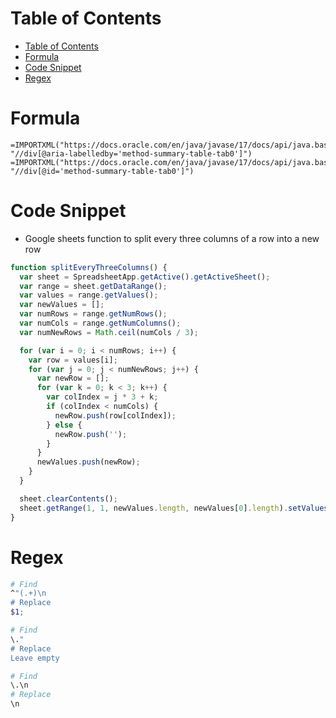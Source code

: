 # Table of Contents

- [Table of Contents](#table-of-contents)
- [Formula](#formula)
- [Code Snippet](#code-snippet)
- [Regex](#regex)

# Formula

```
=IMPORTXML("https://docs.oracle.com/en/java/javase/17/docs/api/java.base/java/lang/Character.html", "//div[@aria-labelledby='method-summary-table-tab0']")
=IMPORTXML("https://docs.oracle.com/en/java/javase/17/docs/api/java.base/java/lang/Character.html", "//div[@id='method-summary-table-tab0']")
```

# Code Snippet

- Google sheets function to split every three columns of a row into a new row

```js
function splitEveryThreeColumns() {
  var sheet = SpreadsheetApp.getActive().getActiveSheet();
  var range = sheet.getDataRange();
  var values = range.getValues();
  var newValues = [];
  var numRows = range.getNumRows();
  var numCols = range.getNumColumns();
  var numNewRows = Math.ceil(numCols / 3);

  for (var i = 0; i < numRows; i++) {
    var row = values[i];
    for (var j = 0; j < numNewRows; j++) {
      var newRow = [];
      for (var k = 0; k < 3; k++) {
        var colIndex = j * 3 + k;
        if (colIndex < numCols) {
          newRow.push(row[colIndex]);
        } else {
          newRow.push('');
        }
      }
      newValues.push(newRow);
    }
  }

  sheet.clearContents();
  sheet.getRange(1, 1, newValues.length, newValues[0].length).setValues(newValues);
}
```

# Regex

```sh
# Find
^"(.+)\n
# Replace
$1;
```

```sh
# Find
\."
# Replace
Leave empty
```

```sh
# Find
\.\n
# Replace
\n
```
